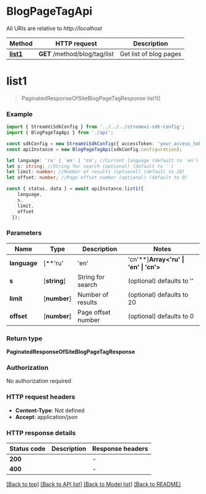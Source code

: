 # BlogPageTagApi

All URIs are relative to *http://localhost*

|Method | HTTP request | Description|
|------------- | ------------- | -------------|
|[**list1**](#list1) | **GET** /method/blog/tag/list | Get list of blog pages|

# **list1**
> PaginatedResponseOfSiteBlogPageTagResponse list1()


### Example

```typescript
import { StreamViSdkConfig } from '../../../streamvi-sdk-config';
import { BlogPageTagApi } from './api';

const sdkConfig = new StreamViSdkConfig({ accessToken: 'your_access_token' });
const apiInstance = new BlogPageTagApi(sdkConfig.configuration);

let language: 'ru' | 'en' | 'cn'; //Current language (default to 'en')
let s: string; //String for search (optional) (default to '')
let limit: number; //Number of results (optional) (default to 20)
let offset: number; //Page offset number (optional) (default to 0)

const { status, data } = await apiInstance.list1({
    language,
    s,
    limit,
    offset
  });
```

### Parameters

|Name | Type | Description  | Notes|
|------------- | ------------- | ------------- | -------------|
| **language** | [**&#39;ru&#39; | &#39;en&#39; | &#39;cn&#39;**]**Array<&#39;ru&#39; &#124; &#39;en&#39; &#124; &#39;cn&#39;>** | Current language | defaults to 'en'|
| **s** | [**string**] | String for search | (optional) defaults to ''|
| **limit** | [**number**] | Number of results | (optional) defaults to 20|
| **offset** | [**number**] | Page offset number | (optional) defaults to 0|


### Return type

**PaginatedResponseOfSiteBlogPageTagResponse**

### Authorization

No authorization required

### HTTP request headers

 - **Content-Type**: Not defined
 - **Accept**: application/json


### HTTP response details
| Status code | Description | Response headers |
|-------------|-------------|------------------|
|**200** |  |  -  |
|**400** |  |  -  |

[[Back to top]](#) [[Back to API list]](../README.md#documentation-for-api-endpoints) [[Back to Model list]](../README.md#documentation-for-models) [[Back to README]](../README.md)

